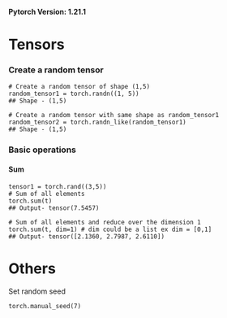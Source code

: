 **Pytorch Version: 1.21.1**
# Tensors
### Create a random tensor
```
# Create a random tensor of shape (1,5)
random_tensor1 = torch.randn((1, 5))
## Shape - (1,5)

# Create a random tensor with same shape as random_tensor1
random_tensor2 = torch.randn_like(random_tensor1)
## Shape - (1,5)
``` 
### Basic operations
#### Sum
``` 
tensor1 = torch.rand((3,5))
# Sum of all elements
torch.sum(t)
## Output- tensor(7.5457)

# Sum of all elements and reduce over the dimension 1
torch.sum(t, dim=1) # dim could be a list ex dim = [0,1]
## Output- tensor([2.1360, 2.7987, 2.6110])
``` 

# Others
Set random seed
```
torch.manual_seed(7)
```
